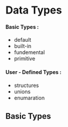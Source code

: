 # Data Types

#### Basic Types : 
* default
*  built-in
* fundemental
* primitive

#### User - Defined Types : 
* structures
* unions
* enumaration

## Basic Types
